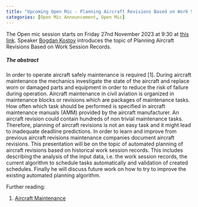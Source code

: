 ```yaml
---
title: "Upcoming Open Mic - Planning Aircraft Revisions Based on Work Session Records"
categories: [Open Mic Announcement, Open Mic]
---
```


The Open mic session starts on Friday 27nd November 2023 at 9:30 at [this link](https://meet.jit.si/open-mic-kbss). Speaker [Bogdan Kostov](https://kbss.felk.cvut.cz/web/team#bogdan-kostov) introduces the topic of Planning Aircraft Revisions Based on Work Session Records.


##### The abstract

In order to operate aircraft safely maintenance is required [1]. During aircraft maintenance the mechanics investigate the state of the aircraft and replace worn or damaged parts and equipment in order to reduce the risk of failure during operation. Aircraft maintenance in civil aviation is organized in maintenance blocks or revisions which are packages of maintenance tasks. How often which task should be performed is specified in aircraft maintenance manuals (AMM) provided by the aircraft manufacturer. An aircraft revision could contain hundreds of non trivial maintenance tasks. Therefore, planning of aircraft revisions is not an easy task and it might lead to inadequate deadline predictions. In order to learn and improve from previous aircraft revisions maintenance companies document aircraft revisions. This presentation will be on the topic of automated planning of aircraft revisions based on historical work session records. This includes describing the analysis of the input data, i.e. the work session records, the current algorithm to schedule tasks automatically and validation of created schedules. Finally he will discuss future work on how to try to improve the existing automated planning algorithm.

Further reading:
1. [Aircraft Maintenance](https://en.wikipedia.org/wiki/Aircraft_maintenance)
